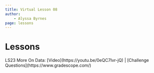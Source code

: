 ```yaml
---
title: Virtual Lesson 08
author:
    - Alyssa Byrnes
page: lessons
---
```


# Lessons
<div class="box link-page m-2 p-4">

<div class="plan Class"><span class="kind">LS23</span>
<span class="title">More On Data:</span>
[Video](https://youtu.be/0eQC7Ivr-jQ) | [Challenge Questions](https://www.gradescope.com/)
</div>

</div>

